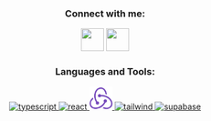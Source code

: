 

<h3 align="center">Connect with me:</h3>

<p align ="center">
  <a href="https://www.facebook.com/juice.cocomelonjuice/"><img src="https://icons.iconarchive.com/icons/danleech/simple/256/facebook-icon.png" alt="" width="40" height="40" ></a>
  <a href="https://t.me/MinhTien293"><img src="https://icons.iconarchive.com/icons/froyoshark/enkel/256/Telegram-icon.png" alt="" width="40" height="40"></a>
</p>

<p align="center">
  <h3 align="center">Languages and Tools:</h3>
<p align="center"> 
<!--   <a href="https://developer.mozilla.org/en-US/docs/Web/JavaScript" target="_blank" rel="noreferrer" class="Js"> 
  <img src="https://raw.githubusercontent.com/devicons/devicon/master/icons/javascript/javascript-original.svg" alt="javascript" width="40" height="40" class="Js"/> </a>  -->
  
  <a href="https://www.typescriptlang.org/docs/handbook/typescript-in-5-minutes.html" target="_blank" rel="noreferrer" class="Typescript"> 
  <img src="https://www.vectorlogo.zone/logos/typescriptlang/typescriptlang-icon.svg" alt="typescript" width="40" height="40" class="Typescript"/> </a>
  
  

  <a href="https://react.dev/" target="_blank" rel="noreferrer" class="React"> 
  <img src="https://www.vectorlogo.zone/logos/reactjs/reactjs-icon.svg" alt="react" width="40" height="40" class="React"/> </a> 

  <a href="https://redux-toolkit.js.org/introduction/getting-started" target="_blank" rel="noreferrer" class="Redux"> 
  <img src="https://raw.githubusercontent.com/devicons/devicon/master/icons/redux/redux-original.svg" alt="Redux" width="40" height="40" class="Redux"/> </a> 
   <!--<a href="  https://developer.mozilla.org/en-US/docs/Web/CSS" target="_blank" rel="noreferrer" class="CSS"> 
  <img src="https://www.vectorlogo.zone/logos/w3_css/w3_css-icon.svg" alt="css" width="40" height="40" class="CSS"/> </a> -->
  <a href="https://tailwindcss.com/" target="_blank" rel="noreferrer" class="Tailwind"> 
  <img src="https://www.vectorlogo.zone/logos/tailwindcss/tailwindcss-icon.svg" alt="tailwind" width="40" height="40" class="Tailwind"/> </a> 

 

 <a href="https://supabase.com/" target="_blank" rel="noreferrer" class="supabase"> 
  <img src="https://www.vectorlogo.zone/logos/supabase/supabase-icon.svg" alt="supabase" width="40" height="40" class="supabase"/> </a>

  </p>
</p>

<!--<style>
.C++, .Tailwind {
  margin:0px 0px 0px 50px;
}
</style>--> 

<!-- 
<a href="https://www.w3schools.com/css/" target="_blank" rel="noreferrer"> 
  <img src="https://raw.githubusercontent.com/devicons/devicon/master/icons/css3/css3-original-wordmark.svg" alt="css3" width="40" height="40"/> </a> 
  
  <a href="https://www.w3.org/html/" target="_blank" rel="noreferrer"> 
  <img src="https://raw.githubusercontent.com/devicons/devicon/master/icons/html5/html5-original-wordmark.svg" alt="html5" width="40" height="40"/> </a> 

-->


